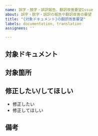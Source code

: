 ```yaml
---
name: 誤字・脱字・誤訳報告、翻訳改善要望Issue
about: 誤字・脱字・誤訳の報告や翻訳改善の要望
title: "{対象ドキュメント}の翻訳改善要望"
labels: documentation, translation
assignees: ''

---
```


## 対象ドキュメント

<!--
- 対象ファイル
  - [対象となるファイルのパスを記入](https://github.com/svelte-jp/svelte-site-jp/blob/master/content/blog/ja/2021-03-23-sveltekit-beta.ja.md)
※対象ファイルが見つからない場合はわかる範囲で書く
  例: 「チュートリアルの 4. Logic / d. Each blocks」
-->

## 対象箇所

<!-- 
行数または対象の文言などを記載する。
また、改善後の文言があれば記載する。

例: 
最下部の以下の文言がわかりにくいです。
> バックチャンネルのフィードバックは非常に貴重でした。

-->


## 修正したい/してほしい

<!-- どちらかを残す -->
- 修正したい
- 修正してほしい


## 備考

<!-- 必要な項目があれば書く -->
